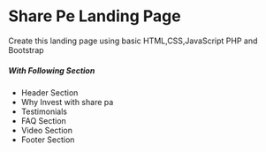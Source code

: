 <h1>Share Pe Landing Page </h1>
<p>Create this landing page using basic HTML,CSS,JavaScript PHP
 and Bootstrap </p>
<h5>With Following Section</h5>
<ul>
  <li>Header Section</li>
  <li>Why Invest with share pa</li>
  <li>Testimonials</li>
<li>FAQ Section</li>
<li>Video Section</li>
<li>Footer Section</li>
</ul>